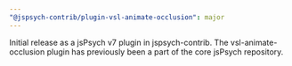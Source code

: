 ```yaml
---
"@jspsych-contrib/plugin-vsl-animate-occlusion": major
---
```


Initial release as a jsPsych v7 plugin in jspsych-contrib. The vsl-animate-occlusion plugin has previously been a part of the core jsPsych repository.
